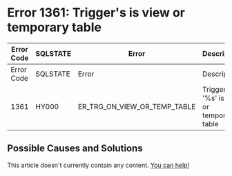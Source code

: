 
# Error 1361: Trigger's is view or temporary table


| Error Code | SQLSTATE | Error | Description |
| --- | --- | --- | --- |
| Error Code | SQLSTATE | Error | Description |
| 1361 | HY000 | ER_TRG_ON_VIEW_OR_TEMP_TABLE | Trigger's '%s' is view or temporary table |




## Possible Causes and Solutions


This article doesn't currently contain any content. [You can help!](/en/writing-and-editing-knowledge-base-articles/)

